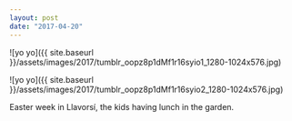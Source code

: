 ```yaml
---
layout: post
date: "2017-04-20"
---
```


![yo yo]({{ site.baseurl }}/assets/images/2017/tumblr_oopz8p1dMf1r16syio1_1280-1024x576.jpg)

![yo yo]({{ site.baseurl }}/assets/images/2017/tumblr_oopz8p1dMf1r16syio2_1280-1024x576.jpg)

Easter week in Llavorsí, the kids having lunch in the garden.
